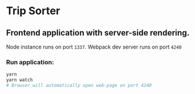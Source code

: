 # Trip Sorter

## Frontend application with server-side rendering.

Node instance runs on port `1337`.
Webpack dev server runs on port `4240`

### Run application:
```bash
yarn
yarn watch
# Browser will automatically open web-page on port 4240
